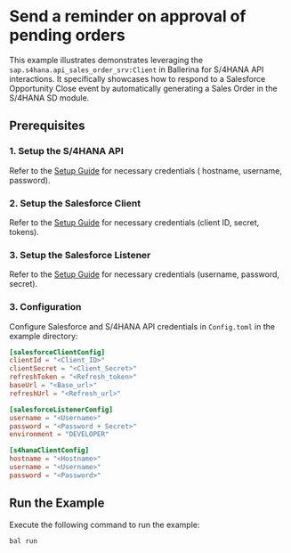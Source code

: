 # Send a reminder on approval of pending orders

This example illustrates demonstrates leveraging the `sap.s4hana.api_sales_order_srv:Client` in Ballerina for S/4HANA
API interactions. It specifically showcases how to respond to a Salesforce Opportunity Close event by automatically
generating a Sales Order in the S/4HANA SD module.

## Prerequisites

### 1. Setup the S/4HANA API

Refer to the [Setup Guide](https://central.ballerina.io/ballerinax/sap/latest#setup-guide) for necessary credentials (
hostname, username, password).

### 2. Setup the Salesforce Client

Refer to the [Setup Guide](https://central.ballerina.io/ballerinax/salesforce/latest#setup-guide) for necessary
credentials (client ID, secret, tokens).

### 3. Setup the Salesforce Listener

Refer to the [Setup Guide](https://central.ballerina.io/ballerinax/trigger.salesforce/0.10.0#prerequisites) for
necessary credentials (username, password, secret).

### 3. Configuration

Configure Salesforce and S/4HANA API credentials in `Config.toml` in the example directory:

```toml
[salesforceClientConfig]
clientId = "<Client_ID>"
clientSecret = "<Client_Secret>"
refreshToken = "<Refresh_token>"
baseUrl = "<Base_url>"
refreshUrl = "<Refresh_url>"

[salesforceListenerConfig]
username = "<Username>"
password = "<Password + Secret>"
environment = "DEVELOPER"

[s4hanaClientConfig]
hostname = "<Hostname>"
username = "<Username>"
password = "<Password>"
```

## Run the Example

Execute the following command to run the example:

```bash
bal run
```
